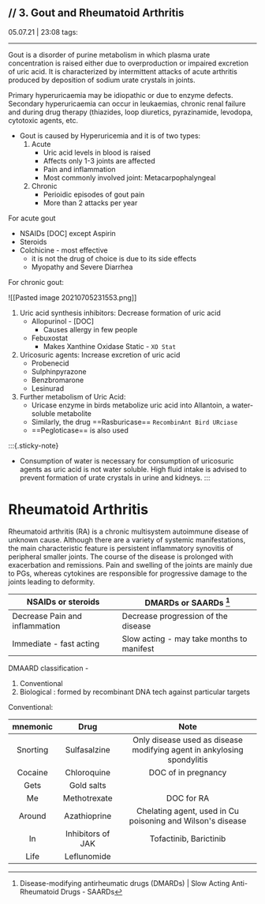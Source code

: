// 3. Gout and Rheumatoid Arthritis
-------------
05.07.21 | 23:08
tags: 

_________________


Gout is a disorder of purine metabolism in which plasma urate concentration is raised either due to overproduction or impaired excretion of uric acid. It is characterized by intermittent attacks of acute arthritis produced by deposition of sodium urate crystals in joints.

Primary hyperuricaemia may be idiopathic or due to enzyme defects. Secondary hyperuricaemia can occur in leukaemias, chronic renal failure and during drug therapy (thiazides, loop diuretics, pyrazinamide, levodopa, cytotoxic agents, etc.

- Gout is caused by Hyperuricemia and it is of two types:
	1. Acute
		- Uric acid levels in blood is raised
		- Affects only 1-3 joints are affected
		- Pain and inflammation
		- Most commonly involved joint: Metacarpophalyngeal
	2. Chronic
		- Perioidic episodes of gout pain
		- More than 2 attacks per year

For acute gout
- NSAIDs [DOC] except Aspirin
- Steroids
- Colchicine - most effective
	- it is not the drug of choice is due to its side effects
	- Myopathy and Severe Diarrhea

For chronic gout: 

![[Pasted image 20210705231553.png]]
1. Uric acid synthesis inhibitors: Decrease formation of uric acid
	- Allopurinol - [DOC]
		- Causes allergy in few people
	- Febuxostat
		- Makes Xanthine Oxidase Static - ``XO Stat``
2. Uricosuric agents: Increase excretion of uric acid
	- Probenecid
	- Sulphinpyrazone
	- Benzbromarone
	- Lesinurad
3. Further metabolism of Uric Acid:
	- Uricase enzyme in birds metabolize uric acid into Allantoin, a water-soluble metabolite
	- Similarly, the drug ==Rasburicase== ```RecombinAnt Bird URciase```
	- ==Pegloticase== is also used
	
:::{.sticky-note}
- Consumption of water is necessary for consumption of uricosuric agents as uric acid is not water soluble. High fluid intake is advised to prevent formation of urate crystals in urine and kidneys.
:::	

# Rheumatoid Arthritis

Rheumatoid arthritis (RA) is a chronic multisystem autoimmune disease of unknown cause. Although there are a variety of systemic manifestations, the main characteristic feature is persistent inflammatory synovitis of peripheral smaller joints. The course of the disease is prolonged with exacerbation and remissions. Pain and swelling of the joints are mainly due to PGs, whereas cytokines are responsible for progressive damage to the joints leading to deformity.

| NSAIDs or steroids             | DMARDs or SAARDs [^DMARD]                 |
| ------------------------------ | ----------------------------------------- |
| Decrease Pain and inflammation | Decrease progression of the disease       |
| Immediate - fast acting        | Slow acting - may take months to manifest | 


DMAARD classification -
1. Conventional
2. Biological : formed by recombinant DNA tech against particular targets

Conventional:

| mnemonic |       Drug        |                                  Note                                  |
|:--------:|:-----------------:|:----------------------------------------------------------------------:|
| Snorting |   Sulfasalzine    | Only disease used as disease modifying agent in ankylosing spondylitis |
| Cocaine  |    Chloroquine    |                          DOC of in pregnancy                           |
|   Gets   |    Gold salts     |                                                                        |
|    Me    |   Methotrexate    |                               DOC for RA                               |
|  Around  |   Azathioprine    |       Chelating agent, used in Cu poisoning and Wilson's disease       |
|    In    | Inhibitors of JAK |                         Tofactinib, Barictinib                         |
|   Life   |    Leflunomide    |                                                                        |






[^DMARD]: Disease-modifying antirheumatic drugs (DMARDs) | Slow Acting Anti-Rheumatoid Drugs - SAARDs 